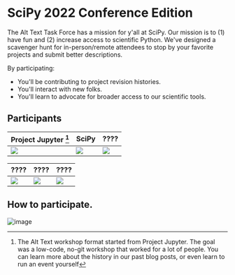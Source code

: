 # SciPy 2022 Conference Edition

The Alt Text Task Force has a mission for y'all at SciPy.
Our mission is to (1) have fun and (2) increase access to scientific Python.
We've designed a scavenger hunt for in-person/remote attendees to stop by your favorite
projects and submit better descriptions.

By participating:
* You'll be contributing to project revision histories.
* You'll interact with new folks.
* You'll learn to advocate for broader access to our scientific tools.

## Participants

| Project  Jupyter    [^history]  | SciPy   | ???? |
|-----------------|----------------------|-------|
| [![][jlabqr]][jlab]  | [![][placeholderqr]][placeholder] | [![][placeholderqr]][placeholder] |

|???? |???? |???? |
|-----------------|----------------------|-------|
| [![][placeholderqr]][placeholder] | [![][placeholderqr]][placeholder] | [![][placeholderqr]][placeholder] |

## How to participate.

![image](https://user-images.githubusercontent.com/4236275/176038647-78e2cb4a-5b17-4b15-8665-6b2990c68406.png)

[jlab]: https://github.com/isabela-pf/jupyterlab/pull/1
[jlabqr]: https://user-images.githubusercontent.com/4236275/176369870-6fd6501f-288d-48c5-8cc3-4eaad0a35ee1.png
[placeholder]: #
[placeholderqr]: https://chart.googleapis.com/chart?cht=qr&chl=https%3A%2F%2Fgithub.com%2Falt-text-task-force&chs=200x200&choe=UTF-8&chld=L|2
[^history]: The Alt Text workshop format started from Project Jupyter. The goal was a low-code, no-git workshop that worked for a lot of people. You can learn more about the history in our past blog posts, or even learn to run an event yourself
